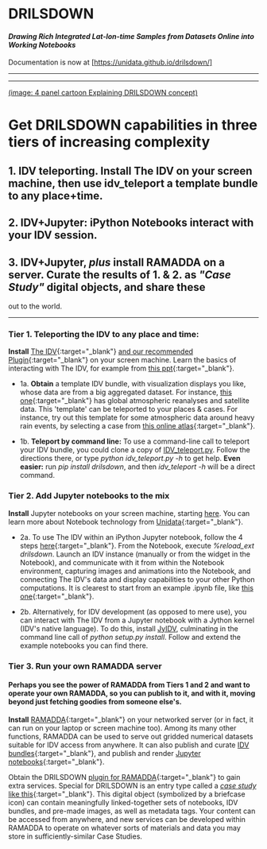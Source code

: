 # DRILSDOWN
#### _Drawing Rich Integrated Lat-lon-time Samples from Datasets Online into Working Notebooks_

Documentation is now at [https://unidata.github.io/drilsdown/]


----------------
-----------------

[(image: 4 panel cartoon Explaining DRILSDOWN concept)](https://raw.githubusercontent.com/brianmapes/EarthCube-DRILSDOWN/master/DRILSDOWN.strategy.2017-06-01.why.jpg)

# Get DRILSDOWN capabilities in **three tiers** of increasing complexity 

## 1. IDV teleporting. Install The IDV on your screen machine, then use idv_teleport a template bundle to any place+time.
## 2. IDV+Jupyter: iPython Notebooks interact with your IDV session. 
## 3. IDV+Jupyter, *plus* install RAMADDA on a server. Curate the results of 1. & 2. as _"Case Study"_ digital objects, and share these 
out to the world.

----------------

### Tier 1. Teleporting the IDV to any place and time:
**Install** [The IDV](http://www.unidata.ucar.edu/downloads/idv/nightly/index.jsp){:target="_blank"} [and our recommended Plugin](https://github.com/Unidata/drilsdown/tree/master/projects/MapesIDVcollection){:target="_blank"} on your screen machine. Learn the basics of interacting with The IDV, for example from [this ppt](http://weather.rsmas.miami.edu/repository/entry/get/IDV_intro_LMTmanual.pptx?entryid=dd95b65c-09a5-43a5-9f44-da5243e302f4){:target="_blank"}. 

- 1a. **Obtain** a template IDV bundle, with visualization displays you like, whose data are from a big aggregated dataset. For instance, [this one](http://weather.rsmas.miami.edu/repository/entry/show/Reanalyses-satellite_forWikipedia.isl/RSMAS-UM+Repository+for+atm-ocean+data+and+its+science/The+Mapes+IDV+collection/IDV+Bundles/Case+study+templates/Reanalyses-satellite_forWikipedia?entryid=ec12b8ce-3ea2-4de9-a833-3f4f13aca23b&output=idv.islform){:target="_blank"} has global atmospheric reanalyses and satellite data. This 'template' can be teleported to your places & cases. For instance,  try out this template for some atmospheric data around heavy rain events, by selecting a case from [this online atlas](http://www.rsmas.miami.edu/users/bmapes/HeavyRains_clickmaps/index.html){:target="_blank"}. 

- 1b. **Teleport by command line:** To use a command-line call to teleport your IDV bundle, you could clone a copy of [IDV_teleport.py](https://github.com/suvarchal/IDV_teleport). Follow the directions there, or type _python idv_teleport.py -h_ to get help. **Even easier:** run _pip install drilsdown_, and then _idv_teleport -h_ will be a direct command. 

### Tier 2. Add Jupyter notebooks to the mix
**Install** Jupyter notebooks on your screen machine, starting [here](https://jupyter-notebook-beginner-guide.readthedocs.io/en/latest/). You can learn more about Notebook technology from [Unidata](https://github.com/Unidata/unidata-python-workshop/blob/master/presentations/jupyter_notebook_2016.pdf){:target="_blank"}. 

- 2a. To use The IDV within an iPython Jupyter notebook, follow the 4 steps [here](https://github.com/Unidata/ipython-IDV/blob/master/README.md#ipython-idv){:target="_blank"}. From the Notebook, execute _%reload_ext drilsdown_. Launch an IDV instance (manually or from the widget in the Notebook), and communicate with it from within the Notebook environment, capturing images and animations into the Notebook, and connecting The IDV's data and display capabilities to your other Python computations. It is clearest to start from an example .ipynb file, like [this one](https://github.com/brianmapes/ATM407/blob/master/Assignment6_Philippe_NAM_80km_3day.vortlesson.ipynb){:target="_blank"}.  

- 2b. Alternatively, for IDV development (as opposed to mere use), you can interact with The IDV from a Jupyter notebook with a Jython kernel (IDV's native language). To do this, install [JyIDV](https://github.com/suvarchal/JyIDV), culminating in the command line call of _python setup.py install_. Follow and extend the example notebooks you can find there. 


### Tier 3. Run your own RAMADDA server
#### Perhaps you see the power of RAMADDA from Tiers 1 and 2 and want to operate your own RAMADDA, so you can publish to it, and with it, moving beyond just fetching goodies from someone else's. 

**Install** [RAMADDA](http://geodesystems.com/repository/entry/show?entryid=2e485e95-eb29-44fc-8987-76e6ac74365a){:target="_blank"} on your networked server (or in fact, it can run on your laptop or screen machine too). Among its many other functions, RAMADDA can be used to serve out gridded numerical datasets suitable for IDV access from anywhere. It can also publish and curate [IDV bundles](http://weather.rsmas.miami.edu/repository/entry/show?entryid=115a4ff0-10de-4fba-86d7-66cd42d6d8de){:target="_blank"}, and publish and render [Jupyter notebooks](http://dataloggia.com/repository/entry/show?entryid=3552f8c0-a3af-4531-9339-9d420a437835){:target="_blank"}.

Obtain the DRILSDOWN [plugin for RAMADDA](https://github.com/Unidata/ipython-IDV/blob/master/README.md#setting-up-your-own-ramadda-to-handle-drilsdown-case-study-objects){:target="_blank"} to gain extra services. Special for DRILSDOWN is an entry type called a [_case study_ like this](http://geodesystems.com/repository/entry/show?entryid=12704a38-9a06-4989-aac4-dafbbe13a675){:target="_blank"}. This digital object (symbolized by a briefcase icon) can contain meaningfully linked-together sets of notebooks, IDV bundles, and pre-made images, as well as metadata tags. Your content can be accessed from anywhere, and new services can be developed within RAMADDA to operate on whatever sorts of materials and data you may store in sufficiently-similar Case Studies. 
